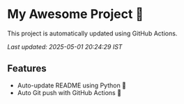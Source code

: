 # My Awesome Project 🚀

This project is automatically updated using GitHub Actions.

_Last updated: 2025-05-01 20:24:29 IST_

## Features
- Auto-update README using Python 🐍
- Auto Git push with GitHub Actions 🤖
